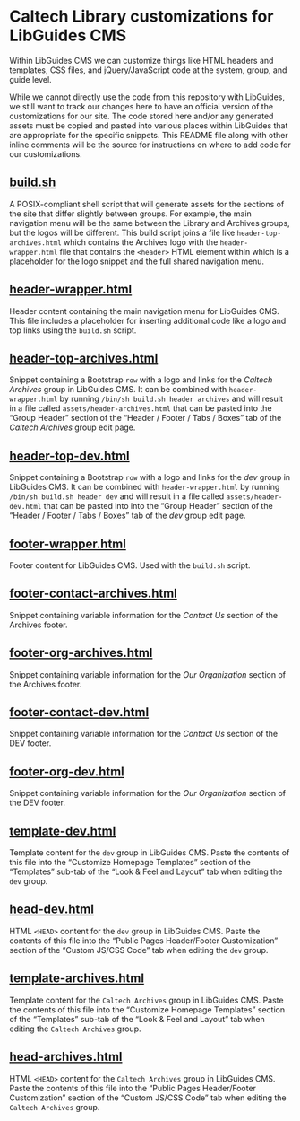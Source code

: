 # Caltech Library customizations for LibGuides CMS

Within LibGuides CMS we can customize things like HTML headers and templates, CSS files, and jQuery/JavaScript code at the system, group, and guide level.

While we cannot directly use the code from this repository with LibGuides, we still want to track our changes here to have an official version of the customizations for our site. The code stored here and/or any generated assets must be copied and pasted into various places within LibGuides that are appropriate for the specific snippets. This README file along with other inline comments will be the source for instructions on where to add code for our customizations.

## [build.sh](https://github.com/caltechlibrary/libguides-cms/blob/main/build.sh)

A POSIX-compliant shell script that will generate assets for the sections of the site that differ slightly between groups. For example, the main navigation menu will be the same between the Library and Archives groups, but the logos will be different. This build script joins a file like `header-top-archives.html` which contains the Archives logo with the `header-wrapper.html` file that contains the `<header>` HTML element within which is a placeholder for the logo snippet and the full shared navigation menu.

## [header-wrapper.html](https://github.com/caltechlibrary/libguides-cms/blob/main/header-wrapper.html)

Header content containing the main navigation menu for LibGuides CMS. This file includes a placeholder for inserting additional code like a logo and top links using the `build.sh` script.

## [header-top-archives.html](https://github.com/caltechlibrary/libguides-cms/blob/main/header-top-archives.html)

Snippet containing a Bootstrap `row` with a logo and links for the *Caltech Archives* group in LibGuides CMS. It can be combined with `header-wrapper.html` by running `/bin/sh build.sh header archives` and will result in a file called `assets/header-archives.html` that can be pasted into the “Group Header” section of the “Header / Footer / Tabs / Boxes” tab of the *Caltech Archives* group edit page.

## [header-top-dev.html](https://github.com/caltechlibrary/libguides-cms/blob/main/header-top-dev.html)

Snippet containing a Bootstrap `row` with a logo and links for the *dev* group in LibGuides CMS. It can be combined with `header-wrapper.html` by running `/bin/sh build.sh header dev` and will result in a file called `assets/header-dev.html` that can be pasted into into the “Group Header” section of the “Header / Footer / Tabs / Boxes” tab of the *dev* group edit page.

## [footer-wrapper.html](https://github.com/caltechlibrary/libguides-cms/blob/main/footer-wrapper.html)

Footer content for LibGuides CMS. Used with the `build.sh` script.

## [footer-contact-archives.html](https://github.com/caltechlibrary/libguides-cms/blob/main/footer-contact-archives.html)

Snippet containing variable information for the *Contact Us* section of the Archives footer.

## [footer-org-archives.html](https://github.com/caltechlibrary/libguides-cms/blob/main/footer-org-archives.html)

Snippet containing variable information for the *Our Organization* section of the Archives footer.

## [footer-contact-dev.html](https://github.com/caltechlibrary/libguides-cms/blob/main/footer-contact-dev.html)

Snippet containing variable information for the *Contact Us* section of the DEV footer.

## [footer-org-dev.html](https://github.com/caltechlibrary/libguides-cms/blob/main/footer-org-dev.html)

Snippet containing variable information for the *Our Organization* section of the DEV footer.

## [template-dev.html](https://github.com/caltechlibrary/libguides-cms/blob/main/template-dev.html)

Template content for the `dev` group in LibGuides CMS. Paste the contents of this file into the “Customize Homepage Templates” section of the “Templates” sub-tab of the “Look & Feel and Layout” tab when editing the `dev` group.

## [head-dev.html](https://github.com/caltechlibrary/libguides-cms/blob/main/head-dev.html)

HTML `<HEAD>` content for the `dev` group in LibGuides CMS. Paste the contents of this file into the “Public Pages Header/Footer Customization” section of the “Custom JS/CSS Code” tab when editing the `dev` group.

## [template-archives.html](https://github.com/caltechlibrary/libguides-cms/blob/main/template-archives.html)

Template content for the `Caltech Archives` group in LibGuides CMS. Paste the contents of this file into the “Customize Homepage Templates” section of the “Templates” sub-tab of the “Look & Feel and Layout” tab when editing the `Caltech Archives` group.

## [head-archives.html](https://github.com/caltechlibrary/libguides-cms/blob/main/head-archives.html)

HTML `<HEAD>` content for the `Caltech Archives` group in LibGuides CMS. Paste the contents of this file into the “Public Pages Header/Footer Customization” section of the “Custom JS/CSS Code” tab when editing the `Caltech Archives` group.
